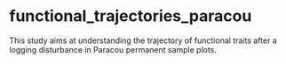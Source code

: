 # functional_trajectories_paracou
This study aims at understanding the trajectory of functional traits after a logging disturbance in Paracou permanent sample plots. 
